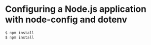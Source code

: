 # Configuring a Node.js application with node-config and dotenv

```sh
$ npm install
$ npm install
```